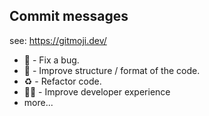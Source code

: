 ## Commit messages

see: https://gitmoji.dev/

-   :bug: - Fix a bug.
-   :art: - Improve structure / format of the code.
-   :recycle: - Refactor code.
-   :technologist: - Improve developer experience
-   more...

